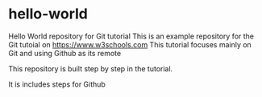  # hello-world
Hello World repository for Git tutorial
This is an example repository for the Git tutoial on https://www.w3schools.com
This tutorial focuses mainly on Git and using Github as its remote 

This repository is built step by step in the tutorial. 

It is includes steps for Github
